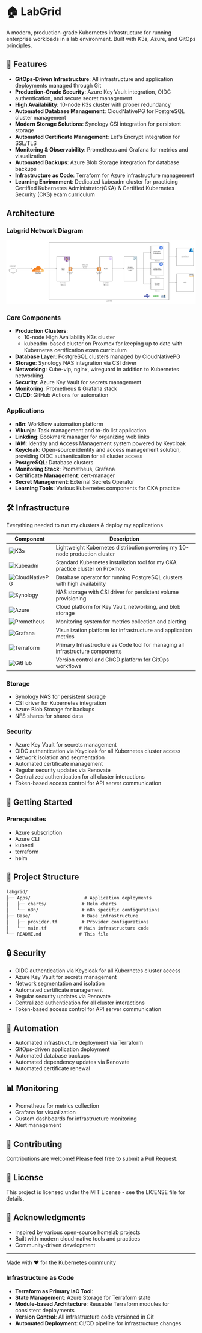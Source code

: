 # 🏠 LabGrid

A modern, production-grade Kubernetes infrastructure for running enterprise workloads in a lab environment. Built with K3s, Azure, and GitOps principles.

## 🌟 Features

- **GitOps-Driven Infrastructure**: All infrastructure and application deployments managed through Git
- **Production-Grade Security**: Azure Key Vault integration, OIDC authentication, and secure secret management
- **High Availability**: 10-node K3s cluster with proper redundancy
- **Automated Database Management**: CloudNativePG for PostgreSQL cluster management
- **Modern Storage Solutions**: Synology CSI integration for persistent storage
- **Automated Certificate Management**: Let's Encrypt integration for SSL/TLS
- **Monitoring & Observability**: Prometheus and Grafana for metrics and visualization
- **Automated Backups**: Azure Blob Storage integration for database backups
- **Infrastructure as Code**: Terraform for Azure infrastructure management
- **Learning Environment**: Dedicated kubeadm cluster for practicing Certified Kubernetes Administrator(CKA) & Certified Kubernetes Security (CKS) exam curriculum

## Architecture

### Labgrid Network Diagram

![Labgrid Network Diagram](Documentation/images/labgrid_network.png)

### Core Components

- **Production Clusters**: 
  - 10-node High Availability K3s cluster
  - kubeadm-based cluster on Proxmox for keeping up to date with Kubernetes certification exam curriculum
- **Database Layer**: PostgreSQL clusters managed by CloudNativePG
- **Storage**: Synology NAS integration via CSI driver
- **Networking**: Kube-vip, nginx, wireguard in addition to Kubernetes networking.
- **Security**: Azure Key Vault for secrets management
- **Monitoring**: Prometheus & Grafana stack
- **CI/CD**: GitHub Actions for automation

### Applications

- **n8n**: Workflow automation platform
- **Vikunja**: Task management and to-do list application
- **Linkding**: Bookmark manager for organizing web links
- **IAM**: Identity and Access Management system powered by Keycloak
- **Keycloak**: Open-source identity and access management solution, providing OIDC authentication for all cluster access
- **PostgreSQL**: Database clusters
- **Monitoring Stack**: Prometheus, Grafana
- **Certificate Management**: cert-manager
- **Secret Management**: External Secrets Operator
- **Learning Tools**: Various Kubernetes components for CKA practice

## 🛠️ Infrastructure

Everything needed to run my clusters & deploy my applications

| Component | Description |
|-----------|-------------|
| ![K3s](https://img.shields.io/badge/K3s-FFC107?style=for-the-badge&logo=kubernetes&logoColor=black) | Lightweight Kubernetes distribution powering my 10-node production cluster |
| ![Kubeadm](https://img.shields.io/badge/Kubeadm-326CE5?style=for-the-badge&logo=kubernetes&logoColor=white) | Standard Kubernetes installation tool for my CKA practice cluster on Proxmox |
| ![CloudNativePG](https://img.shields.io/badge/CloudNativePG-336791?style=for-the-badge&logo=postgresql&logoColor=white) | Database operator for running PostgreSQL clusters with high availability |
| ![Synology](https://img.shields.io/badge/Synology-1A1A1A?style=for-the-badge&logo=synology&logoColor=white) | NAS storage with CSI driver for persistent volume provisioning |
| ![Azure](https://img.shields.io/badge/Azure-0078D4?style=for-the-badge&logo=microsoftazure&logoColor=white) | Cloud platform for Key Vault, networking, and blob storage |
| ![Prometheus](https://img.shields.io/badge/Prometheus-E6522C?style=for-the-badge&logo=prometheus&logoColor=white) | Monitoring system for metrics collection and alerting |
| ![Grafana](https://img.shields.io/badge/Grafana-F46800?style=for-the-badge&logo=grafana&logoColor=white) | Visualization platform for infrastructure and application metrics |
| ![Terraform](https://img.shields.io/badge/Terraform-7B42BC?style=for-the-badge&logo=terraform&logoColor=white) | Primary Infrastructure as Code tool for managing all infrastructure components |
| ![GitHub](https://img.shields.io/badge/GitHub-181717?style=for-the-badge&logo=github&logoColor=white) | Version control and CI/CD platform for GitOps workflows |


### Storage

- Synology NAS for persistent storage
- CSI driver for Kubernetes integration
- Azure Blob Storage for backups
- NFS shares for shared data

### Security

- Azure Key Vault for secrets management
- OIDC authentication via Keycloak for all Kubernetes cluster access
- Network isolation and segmentation
- Automated certificate management
- Regular security updates via Renovate
- Centralized authentication for all cluster interactions
- Token-based access control for API server communication

## 🚀 Getting Started

### Prerequisites

- Azure subscription
- Azure CLI
- kubectl
- terraform
- helm


## 📁 Project Structure

```
labgrid/
├── Apps/                    # Application deployments
│   ├── charts/             # Helm charts
│   └── n8n/                # n8n specific configurations
├── Base/                   # Base infrastructure
│   ├── provider.tf         # Provider configurations
│   └── main.tf            # Main infrastructure code
└── README.md              # This file
```

## 🔒 Security

- OIDC authentication via Keycloak for all Kubernetes cluster access
- Azure Key Vault for secrets management
- Network segmentation and isolation
- Automated certificate management
- Regular security updates via Renovate
- Centralized authentication for all cluster interactions
- Token-based access control for API server communication

## 🔄 Automation

- Automated infrastructure deployment via Terraform
- GitOps-driven application deployment
- Automated database backups
- Automated dependency updates via Renovate
- Automated certificate renewal

## 📊 Monitoring

- Prometheus for metrics collection
- Grafana for visualization
- Custom dashboards for infrastructure monitoring
- Alert management

## 🤝 Contributing

Contributions are welcome! Please feel free to submit a Pull Request.

## 📝 License

This project is licensed under the MIT License - see the LICENSE file for details.

## 🙏 Acknowledgments

- Inspired by various open-source homelab projects
- Built with modern cloud-native tools and practices
- Community-driven development

---

Made with ❤️ for the Kubernetes community

### Infrastructure as Code

- **Terraform as Primary IaC Tool**:
- **State Management**: Azure Storage for Terraform state
- **Module-based Architecture**: Reusable Terraform modules for consistent deployments
- **Version Control**: All infrastructure code versioned in Git
- **Automated Deployment**: CI/CD pipeline for infrastructure changes
